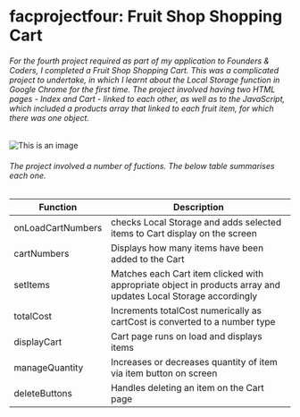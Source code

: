 # facprojectfour: Fruit Shop Shopping Cart
###### For the fourth project required as part of my application to Founders & Coders, I completed a Fruit Shop Shopping Cart. This was a complicated project to undertake, in which I learnt about the Local Storage function in Google Chrome for the first time. The project involved having two HTML pages - Index and Cart - linked to each other, as well as to the JavaScript, which included a products array that linked to each fruit item, for which there was one object.

![This is an image](https://dominicsimpson.github.io/facprojectfour/assets/images/screenshotindexpage.jpg)




###### The project involved a number of fuctions. The below table summarises each one.
| Function           | Description |
| ------------------ | ------------- |
| onLoadCartNumbers  | checks Local Storage and adds selected items to Cart display on the screen |
| cartNumbers        | Displays how many items have been added to the Cart  |
| setItems           | Matches each Cart item clicked with appropriate object in products array and updates Local Storage accordingly  |
| totalCost          | Increments totalCost numerically as cartCost is converted to a number type  |
| displayCart        | Cart page runs on load and displays items  | 
| manageQuantity     | Increases or decreases quantity of item via item button on screen  |
| deleteButtons      | Handles deleting an item on the Cart page  |
